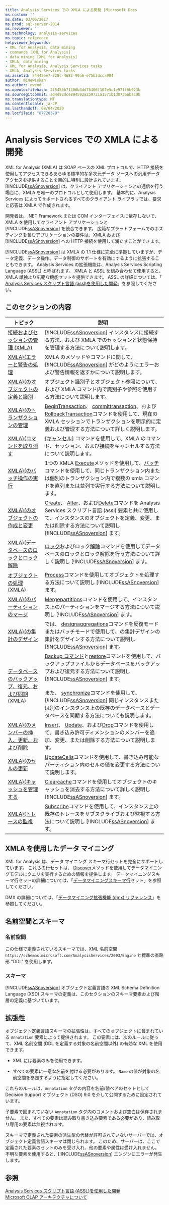 ```yaml
---
title: Analysis Services での XMLA による開発 |Microsoft Docs
ms.custom: ''
ms.date: 03/06/2017
ms.prod: sql-server-2014
ms.reviewer: ''
ms.technology: analysis-services
ms.topic: reference
helpviewer_keywords:
- XML for Analysis, data mining
- commands [XML for Analysis]
- data mining [XML for Analysis]
- XMLA, data mining
- XML for Analysis, Analysis Services tasks
- XMLA, Analysis Services tasks
ms.assetid: 54445ee7-720c-4683-99a6-e75b3dcca904
author: minewiskan
ms.author: owend
ms.openlocfilehash: 2f5455b71306b3dd75406f107e5c1e971f6b923b
ms.sourcegitcommit: ad4d92dce894592a259721a1571b1d8736abacdb
ms.translationtype: MT
ms.contentlocale: ja-JP
ms.lasthandoff: 08/04/2020
ms.locfileid: "87720379"
---
```

# <a name="developing-with-xmla-in-analysis-services"></a>Analysis Services での XMLA による開発
  XML for Analysis (XMLA) は SOAP ベースの XML プロトコルで、HTTP 接続を使用してアクセスできるあらゆる標準的な多次元データ ソースへの汎用データ アクセスを提供することを目的に特別に設計されています。 [!INCLUDE[ssASnoversion](../../includes/ssasnoversion-md.md)] は、クライアント アプリケーションとの通信を行う場合に、XMLA を唯一のプロトコルとして使用します。 基本的に、Analysis Services によってサポートされるすべてのクライアント ライブラリでは、要求と応答は XMLA で作成されます。  
  
 開発者は、.NET Framework または COM インターフェイスに依存しないで、XMLA を使用してクライアント アプリケーションと [!INCLUDE[ssASnoversion](../../includes/ssasnoversion-md.md)] を統合できます。 広範なプラットフォームでのホスティングを含むアプリケーションの要件は、XMLA および [!INCLUDE[ssASnoversion](../../includes/ssasnoversion-md.md)] への HTTP 接続を使用して満たすことができます。  
  
 [!INCLUDE[ssASnoversion](../../includes/ssasnoversion-md.md)] は XMLA の 1.1 仕様に完全に準拠していますが、データ定義、データ操作、データ制御のサポートを有効にするように拡張することもできます。 Analysis Services の拡張機能は、Analysis Services Scripting Language (ASSL) と呼ばれます。 XMLA と ASSL を組み合わせて使用すると、XMLA 単独より広範な機能セットを提供できます。 ASSL の詳細については、「 [Analysis Services スクリプト言語 &#40;assl&#41;を使用した開発](../multidimensional-models/scripting-language-assl/developing-with-analysis-services-scripting-language-assl.md)」を参照してください。  
  
## <a name="in-this-section"></a>このセクションの内容  
  
|トピック|説明|  
|-----------|-----------------|  
|[接続およびセッションの管理 (XMLA)](managing-connections-and-sessions-xmla.md)|[!INCLUDE[ssASnoversion](../../includes/ssasnoversion-md.md)] インスタンスに接続する方法、および XMLA でのセッションと状態保持を管理する方法について説明します。|  
|[XMLA&#41;&#40;エラーと警告の処理](handling-errors-and-warnings-xmla.md)|XMLA のメソッドやコマンドに関して、[!INCLUDE[ssASnoversion](../../includes/ssasnoversion-md.md)] がどのようにエラーおよび警告情報を返すかについて説明します。|  
|[XMLA&#41;&#40;のオブジェクトの定義と識別](https://docs.microsoft.com/bi-reference/xmla/xml-elements-objects)|オブジェクト識別子とオブジェクト参照について、および XMLA コマンド内で識別子や参照を使用する方法について説明します。|  
|[XMLA&#41;&#40;のトランザクションの管理](managing-transactions-xmla.md)|[BeginTransaction](https://docs.microsoft.com/bi-reference/xmla/xml-elements-commands/begintransaction-element-xmla)、 [committransaction](https://docs.microsoft.com/bi-reference/xmla/xml-elements-commands/committransaction-element-xmla)、および[RollbackTransaction](https://docs.microsoft.com/bi-reference/xmla/xml-elements-commands/rollbacktransaction-element-xmla)コマンドを使用して、現在の XMLA セッションでトランザクションを明示的に定義および管理する方法について詳しく説明します。|  
|[XMLA&#41;&#40;コマンドを取り消す](../multidimensional-models-scripting-language-assl-xmla/canceling-commands-xmla.md)|[[キャンセル](https://docs.microsoft.com/bi-reference/xmla/xml-elements-commands/cancel-element-xmla)] コマンドを使用して、XMLA のコマンド、セッション、および接続をキャンセルする方法について説明します。|  
|[XMLA&#41;&#40;のバッチ操作の実行](performing-batch-operations-xmla.md)|1つの XMLA [Execute](https://docs.microsoft.com/bi-reference/xmla/xml-elements-methods-execute)メソッドを使用して、[バッチ](https://docs.microsoft.com/bi-reference/xmla/xml-elements-commands/batch-element-xmla)コマンドを使用して、同じトランザクション内または個別のトランザクション内で複数の xmla コマンドを直列または並列で実行する方法について説明します。|  
|[XMLA&#41;&#40;のオブジェクトの作成と変更](creating-and-altering-objects-xmla.md)|[Create](https://docs.microsoft.com/bi-reference/xmla/xml-elements-commands/create-element-xmla)、 [Alter](https://docs.microsoft.com/bi-reference/xmla/xml-elements-commands/alter-element-xmla)、および[Delete](https://docs.microsoft.com/bi-reference/xmla/xml-elements-commands/delete-element-xmla)コマンドを Analysis Services スクリプト言語 (assl) 要素と共に使用して、インスタンスのオブジェクトを定義、変更、または削除する方法について説明し [!INCLUDE[ssASnoversion](../../includes/ssasnoversion-md.md)] ます。|  
|[XMLA&#41;&#40;データベースのロックとロック解除](locking-and-unlocking-databases-xmla.md)|[ロック](https://docs.microsoft.com/bi-reference/xmla/xml-elements-commands/lock-element-xmla)およびロック[解除](https://docs.microsoft.com/bi-reference/xmla/xml-elements-commands/lock-element-xmla)コマンドを使用してデータベースのロックとロック解除を行う方法について詳しく説明し [!INCLUDE[ssASnoversion](../../includes/ssasnoversion-md.md)] ます。|  
|[オブジェクトの処理 &#40;XMLA&#41;](processing-objects-xmla.md)|[Process](https://docs.microsoft.com/bi-reference/xmla/xml-elements-commands/process-element-xmla)コマンドを使用してオブジェクトを処理する方法について説明し [!INCLUDE[ssASnoversion](../../includes/ssasnoversion-md.md)] ます。|  
|[XMLA&#41;&#40;のパーティションのマージ](merging-partitions-xmla.md)|[Mergepartitions](https://docs.microsoft.com/bi-reference/xmla/xml-elements-commands/mergepartitions-element-xmla)コマンドを使用して、インスタンス上のパーティションをマージする方法について説明し [!INCLUDE[ssASnoversion](../../includes/ssasnoversion-md.md)] ます。|  
|[XMLA&#41;&#40;の集計のデザイン](designing-aggregations-xmla.md)|では、 [designaggregations](https://docs.microsoft.com/bi-reference/xmla/xml-elements-commands/designaggregations-element-xmla)コマンドを反復モードまたはバッチモードで使用して、の集計デザインの集計をデザインする方法について説明し [!INCLUDE[ssASnoversion](../../includes/ssasnoversion-md.md)] ます。|  
|[データベースのバックアップ、復元、および同期 &#40;XMLA&#41;](backing-up-restoring-and-synchronizing-databases-xmla.md)|[Backup コマンド](https://docs.microsoft.com/bi-reference/xmla/xml-elements-commands/backup-element-xmla)と[restore](https://docs.microsoft.com/bi-reference/xmla/xml-elements-commands/restore-element-xmla)コマンドを使用して、バックアップファイルからデータベースをバックアップおよび復元する方法について説明し [!INCLUDE[ssASnoversion](../../includes/ssasnoversion-md.md)] ます。<br /><br /> また、 [synchronize](https://docs.microsoft.com/bi-reference/xmla/xml-elements-commands/synchronize-element-xmla)コマンドを使用して、 [!INCLUDE[ssASnoversion](../../includes/ssasnoversion-md.md)] 同じインスタンスまたは別のインスタンス上の既存のデータベースとデータベースを同期する方法についても説明します。|  
|[XMLA&#41;&#40;のメンバーの挿入、更新、および削除](inserting-updating-and-dropping-members-xmla.md)|[Insert](https://docs.microsoft.com/bi-reference/xmla/xml-elements-commands/insert-element-xmla)、 [Update](https://docs.microsoft.com/bi-reference/xmla/xml-elements-commands/update-element-xmla)、および[Drop](https://docs.microsoft.com/bi-reference/xmla/xml-elements-commands/drop-element-xmla)コマンドを使用して、書き込み許可ディメンションのメンバーを追加、変更、または削除する方法について説明します。|  
|[XMLA&#41;&#40;のセルの更新](updating-cells-xmla.md)|[UpdateCells](https://docs.microsoft.com/bi-reference/xmla/xml-elements-commands/updatecells-element-xmla)コマンドを使用して、書き込み可能なパーティション内のセルの値を変更する方法について説明します。|  
|[XMLA&#41;&#40;キャッシュを管理する](managing-caches-xmla.md)|[Clearcache](https://docs.microsoft.com/bi-reference/xmla/xml-elements-commands/clearcache-element-xmla)コマンドを使用してオブジェクトのキャッシュを消去する方法について詳しく説明し [!INCLUDE[ssASnoversion](../../includes/ssasnoversion-md.md)] ます。|  
|[XMLA&#41;&#40;トレースの監視](monitoring-traces-xmla.md)|[Subscribe](https://docs.microsoft.com/bi-reference/xmla/xml-elements-commands/subscribe-element-xmla)コマンドを使用して、インスタンス上の既存のトレースをサブスクライブおよび監視する方法について説明し [!INCLUDE[ssASnoversion](../../includes/ssasnoversion-md.md)] ます。|  
  
## <a name="data-mining-with-xmla"></a>XMLA を使用したデータ マイニング  
 XML for Analysis は、データ マイニング スキーマ行セットを完全にサポートしています。 これらの行セットは、 [Discover](https://docs.microsoft.com/bi-reference/xmla/xml-elements-methods-discover)メソッドを使用してデータマイニングモデルにクエリを実行するための情報を提供します。 データマイニングスキーマ行セットの詳細については、「[データマイニングスキーマ行](https://docs.microsoft.com/bi-reference/schema-rowsets/data-mining/data-mining-schema-rowsets)セット」を参照してください。 
  
 DMX の詳細については、「[データマイニング拡張機能 &#40;dmx&#41; リファレンス](/sql/dmx/data-mining-extensions-dmx-reference)」を参照してください。  
  
## <a name="namespace-and-schema"></a>名前空間とスキーマ  
  
### <a name="namespace"></a>名前空間  
 この仕様で定義されているスキーマでは、XML 名前空間 `https://schemas.microsoft.com/AnalysisServices/2003/Engine` と標準の省略形 "DDL" を使用します。  
  
### <a name="schema"></a>スキーマ  
 [!INCLUDE[ssASnoversion](../../includes/ssasnoversion-md.md)] オブジェクト定義言語の XML Schema Definition Language (XSD) スキーマの定義は、このセクションのスキーマ要素および階層の定義に基づいています。  
  
## <a name="extensibility"></a>拡張性  
 オブジェクト定義言語スキーマの拡張性は、すべてのオブジェクトに含まれている `Annotation` 要素によって提供されます。 この要素には、次のルールに従って、XML 名前空間 (DDL を定義する対象の名前空間以外) の有効な XML を使用できます。  
  
-   XML には要素のみを使用できます。  
  
-   すべての要素に一意な名前を付ける必要があります。 `Name` の値が対象の名前空間を参照するように指定してください。  
  
 これらのルールは、`Annotation` タグの内容を名前/値ペアのセットとして Decision Support オブジェクト (DSO) 9.0 を介して公開するために設定されています。  
  
 子要素で囲まれていない `Annotation` タグ内のコメントおよび空白は保存されません。 また、すべての要素は読み取り書き込み要素である必要があり、読み取り専用の要素は無視されます。  
  
 スキーマで定義された要素の派生型の代替が許可されていないサーバーでは、オブジェクト定義言語スキーマは閉じられます。 このため、サーバーは、ここで定義された要素のセットのみを受け入れ、他の要素や属性は受け入れません。 不明な要素を使用すると、[!INCLUDE[ssASnoversion](../../includes/ssasnoversion-md.md)] エンジンにエラーが発生します。  
  
## <a name="see-also"></a>参照  
 [Analysis Services スクリプト言語 &#40;ASSL&#41;を使用した開発](../multidimensional-models/scripting-language-assl/developing-with-analysis-services-scripting-language-assl.md)   
 [Microsoft OLAP アーキテクチャについて](../multidimensional-models/olap-physical/understanding-microsoft-olap-architecture.md)  
  
  
